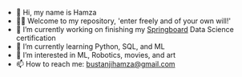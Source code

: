 
- 👋 Hi, my name is Hamza
- 🧛🏼 Welcome to my repository, 'enter freely and of your own will!' 
- 🔭 I’m currently working on finishing my [Springboard](www.springboard.com) Data Science certification
- 🌱 I’m currently learning Python, SQL, and ML 
- 👀 I’m interested in ML, Robotics, movies, and art
- 📫 How to reach me: bustanjihamza@gmail.com


